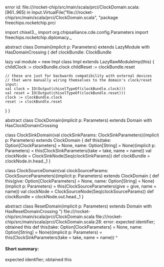 error id: file://<WORKSPACE>/rocket-chip/src/main/scala/prci/ClockDomain.scala:[961..965) in Input.VirtualFile("file://<WORKSPACE>/rocket-chip/src/main/scala/prci/ClockDomain.scala", "package freechips.rocketchip.prci

import chisel3._
import org.chipsalliance.cde.config.Parameters
import freechips.rocketchip.diplomacy._

abstract class Domain(implicit p: Parameters) extends LazyModule with HasDomainCrossing {
  def clockBundle: ClockBundle

  lazy val module = new Impl
  class Impl extends LazyRawModuleImp(this) {
    childClock := clockBundle.clock
    childReset := clockBundle.reset

    // these are just for backwards compatibility with external devices
    // that were manually wiring themselves to the domain's clock/reset input:
    val clock = IO(Output(chiselTypeOf(clockBundle.clock)))
    val reset = IO(Output(chiselTypeOf(clockBundle.reset)))
    clock := clockBundle.clock
    reset := clockBundle.reset
  }
}

abstract class ClockDomain(implicit p: Parameters) extends Domain with HasClockDomainCrossing

class ClockSinkDomain(val clockSinkParams: ClockSinkParameters)(implicit p: Parameters) extends ClockDomain
{
  def this(take: Option[ClockParameters] = None, name: Option[String] = None)(implicit p: Parameters) = this(ClockSinkParameters(take = take, name = name))
  val clockNode = ClockSinkNode(Seq(clockSinkParams))
  def clockBundle = clockNode.in.head._1
}

class ClockSourceDomain(val clockSourceParams: ClockSourceParameters)(implicit p: Parameters) extends ClockDomain
{
  def this(give: Option[ClockParameters] = None, name: Option[String] = None)(implicit p: Parameters) = this(ClockSourceParameters(give = give, name = name))
  val clockNode = ClockSourceNode(Seq(clockSourceParams))
  def clockBundle = clockNode.out.head._1
}

abstract class ResetDomain(implicit p: Parameters) extends Domain with HasResetDomainCrossing
")
file://<WORKSPACE>/rocket-chip/src/main/scala/prci/ClockDomain.scala
file://<WORKSPACE>/rocket-chip/src/main/scala/prci/ClockDomain.scala:28: error: expected identifier; obtained this
  def this(take: Option[ClockParameters] = None, name: Option[String] = None)(implicit p: Parameters) = this(ClockSinkParameters(take = take, name = name))
      ^
#### Short summary: 

expected identifier; obtained this